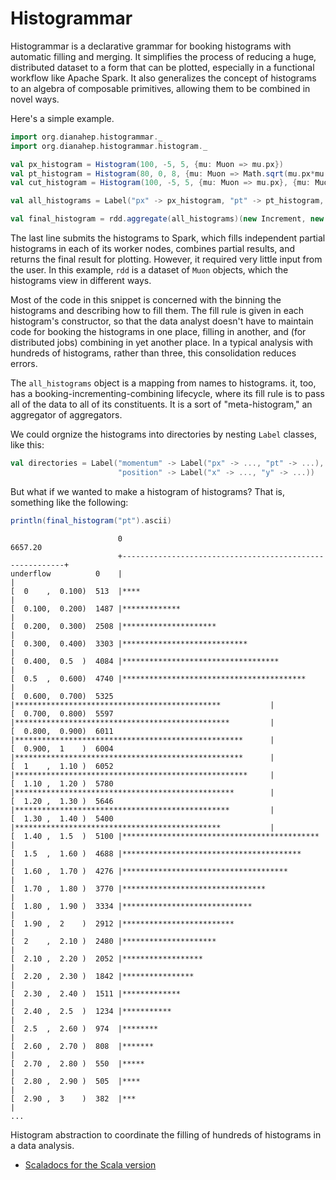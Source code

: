 # Histogrammar

Histogrammar is a declarative grammar for booking histograms with automatic filling and merging. It simplifies the process of reducing a huge, distributed dataset to a form that can be plotted, especially in a functional workflow like Apache Spark. It also generalizes the concept of histograms to an algebra of composable primitives, allowing them to be combined in novel ways.

Here's a simple example.

```scala
import org.dianahep.histogrammar._
import org.dianahep.histogrammar.histogram._

val px_histogram = Histogram(100, -5, 5, {mu: Muon => mu.px})
val pt_histogram = Histogram(80, 0, 8, {mu: Muon => Math.sqrt(mu.px*mu.px + mu.py*mu.py)})
val cut_histogram = Histogram(100, -5, 5, {mu: Muon => mu.px}, {mu: Muon => mu.py < 0.0})

val all_histograms = Label("px" -> px_histogram, "pt" -> pt_histogram, "cut" -> cut_histogram)

val final_histogram = rdd.aggregate(all_histograms)(new Increment, new Combine)
```

The last line submits the histograms to Spark, which fills independent partial histograms in each of its worker nodes, combines partial results, and returns the final result for plotting. However, it required very little input from the user. In this example, `rdd` is a dataset of `Muon` objects, which the histograms view in different ways.

Most of the code in this snippet is concerned with the binning the histograms and describing how to fill them. The fill rule is given in each histogram's constructor, so that the data analyst doesn't have to maintain code for booking the histograms in one place, filling in another, and (for distributed jobs) combining in yet another place. In a typical analysis with hundreds of histograms, rather than three, this consolidation reduces errors.

The `all_histograms` object is a mapping from names to histograms. it, too, has a booking-incrementing-combining lifecycle, where its fill rule is to pass all of the data to all of its constituents. It is a sort of "meta-histogram," an aggregator of aggregators.

We could orgnize the histograms into directories by nesting `Label` classes, like this:

```scala
val directories = Label("momentum" -> Label("px" -> ..., "pt" -> ...),
                        "position" -> Label("x" -> ..., "y" -> ...))
```

But what if we wanted to make a histogram of histograms? That is, something like the following:








```scala
println(final_histogram("pt").ascii)
```
```
                        0                                                   6657.20
                        +---------------------------------------------------------+
underflow          0    |                                                         |
[  0    ,  0.100)  513  |****                                                     |
[  0.100,  0.200)  1487 |*************                                            |
[  0.200,  0.300)  2508 |*********************                                    |
[  0.300,  0.400)  3303 |****************************                             |
[  0.400,  0.5  )  4084 |***********************************                      |
[  0.5  ,  0.600)  4740 |*****************************************                |
[  0.600,  0.700)  5325 |**********************************************           |
[  0.700,  0.800)  5597 |************************************************         |
[  0.800,  0.900)  6011 |***************************************************      |
[  0.900,  1    )  6004 |***************************************************      |
[  1    ,  1.10 )  6052 |****************************************************     |
[  1.10 ,  1.20 )  5780 |*************************************************        |
[  1.20 ,  1.30 )  5646 |************************************************         |
[  1.30 ,  1.40 )  5400 |**********************************************           |
[  1.40 ,  1.5  )  5100 |********************************************             |
[  1.5  ,  1.60 )  4688 |****************************************                 |
[  1.60 ,  1.70 )  4276 |*************************************                    |
[  1.70 ,  1.80 )  3770 |********************************                         |
[  1.80 ,  1.90 )  3334 |*****************************                            |
[  1.90 ,  2    )  2912 |*************************                                |
[  2    ,  2.10 )  2480 |*********************                                    |
[  2.10 ,  2.20 )  2052 |******************                                       |
[  2.20 ,  2.30 )  1842 |****************                                         |
[  2.30 ,  2.40 )  1511 |*************                                            |
[  2.40 ,  2.5  )  1234 |***********                                              |
[  2.5  ,  2.60 )  974  |********                                                 |
[  2.60 ,  2.70 )  808  |*******                                                  |
[  2.70 ,  2.80 )  550  |*****                                                    |
[  2.80 ,  2.90 )  505  |****                                                     |
[  2.90 ,  3    )  382  |***                                                      |
...
```

Histogram abstraction to coordinate the filling of hundreds of histograms in a data analysis.

  * [Scaladocs for the Scala version](http://diana-hep.org/histogrammar/scala/0.1/index.html#org.dianahep.histogrammar.package)
